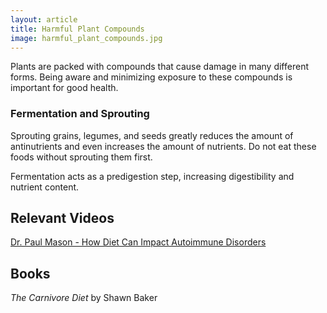 ```yaml
---
layout: article
title: Harmful Plant Compounds
image: harmful_plant_compounds.jpg
---
```


Plants are packed with compounds that cause damage in many different forms. Being aware and minimizing exposure to these compounds is important for good health.

### Fermentation and Sprouting
Sprouting grains, legumes, and seeds greatly reduces the amount of antinutrients and even increases the amount of nutrients. Do not eat these foods without sprouting them first.

Fermentation acts as a predigestion step, increasing digestibility and nutrient content.

## Relevant Videos
[Dr. Paul Mason - How Diet Can Impact Autoimmune Disorders](https://www.youtube.com/watch?v=_woWPdZ-MSc&t=2s)

## Books
*The Carnivore Diet* by Shawn Baker